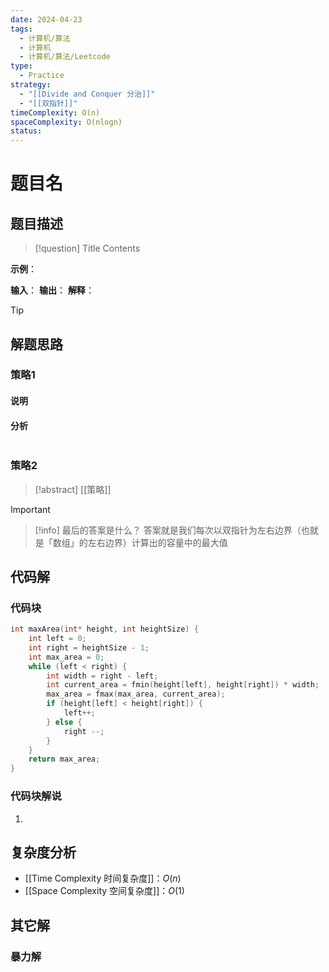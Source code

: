```yaml
---
date: 2024-04-23
tags:
  - 计算机/算法
  - 计算机
  - 计算机/算法/Leetcode
type:
  - Practice
strategy:
  - "[[Divide and Conquer 分治]]"
  - "[[双指针]]"
timeComplexity: O(n)
spaceComplexity: O(nlogn)
status:
---
```

# 题目名

## 题目描述

> [!question] Title
> Contents

**示例**：

**输入**：
**输出**：
**解释**：

> [!tip] 
> 

## 解题思路

### 策略1
#### 说明



#### 分析

```c

```

### 策略2

> [!abstract] [[策略]]
> 


> [!important]
> 

> [!info] 最后的答案是什么？
> 答案就是我们每次以双指针为左右边界（也就是「数组」的左右边界）计算出的容量中的最大值

## 代码解

### 代码块

```c
int maxArea(int* height, int heightSize) {
    int left = 0;
    int right = heightSize - 1;
    int max_area = 0;
    while (left < right) {
        int width = right - left;
        int current_area = fmin(height[left], height[right]) * width;
        max_area = fmax(max_area, current_area);
        if (height[left] < height[right]) {
            left++;
        } else {
            right --;
        }
    }
    return max_area;
}
```

### 代码块解说

1. 

## 复杂度分析

- [[Time Complexity 时间复杂度]]：$O(n)$
- [[Space Complexity 空间复杂度]]：$O(1)$

## 其它解

### 暴力解